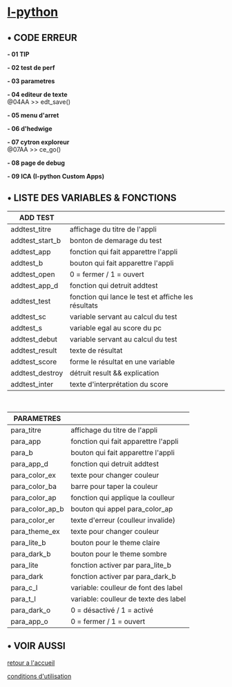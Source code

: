 # [I-python](https://passemblage.github.io/I-python-Public/)
## • CODE ERREUR

<b> - 01 TIP </b>

<b> - 02 test de perf </b>

<b> - 03 parametres </b>

<b> - 04 editeur de texte </b>
<br>@04AA >> edt_save()

<b> - 05 menu d'arret </b>

<b> - 06 d'hedwige </b>

<b> - 07 cytron exploreur </b>
<br>@07AA >> ce_go()

<b> - 08 page de debug </b>

<b> - 09 ICA (I-python Custom Apps) </b>

## • LISTE DES VARIABLES & FONCTIONS

|ADD TEST||
|-|-|
|addtest_titre|affichage du titre de l'appli|
|addtest_start_b|bonton de demarage du test|
|addtest_app|fonction qui fait apparettre l'appli|
|addtest_b|bouton qui fait apparettre l'appli|
|addtest_open|0 = fermer / 1 = ouvert|
|addtest_app_d|fonction qui detruit addtest|
|addtest_test|fonction qui lance le test et affiche les résultats|
|addtest_sc|variable servant au calcul du test|
|addtest_s|variable egal au score du pc|
|addtest_debut|variable servant au calcul du test|
|addtest_result|texte de résultat|
|addtest_score|forme le résultat en une variable|
|addtest_destroy|détruit result && explication|
|addtest_inter|texte d'interprétation du score|

<br>

|PARAMETRES||
|-|-|
|para_titre|affichage du titre de l'appli|
|para_app|fonction qui fait apparettre l'appli|
|para_b|bouton qui fait apparettre l'appli|
|para_app_d|fonction qui detruit addtest|
|para_color_ex|texte pour changer couleur|
|para_color_ba|barre pour taper la couleur|
|para_color_ap|fonction qui applique la coulleur|
|para_color_ap_b|bouton qui appel para_color_ap|
|para_color_er|texte d'erreur (coulleur invalide)|
|para_theme_ex|texte pour changer couleur|
|para_lite_b|bouton pour le theme claire|
|para_dark_b|bouton pour le theme sombre|
|para_lite| fonction activer par para_lite_b|
|para_dark|fonction activer par para_dark_b|
|para_c_l|variable: coulleur de font des label|
|para_t_l|variable: coulleur de texte des label|
|para_dark_o|0 = désactivé / 1 = activé|
|para_app_o|0 = fermer / 1 = ouvert|

## • VOIR AUSSI
[retour a l'accueil](https://passemblage.github.io/I-python-Public/)

[conditions d'utilisation](https://passemblage.github.io/I-python-Public/web/legal)
